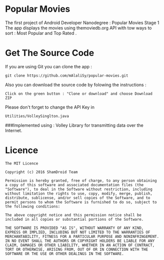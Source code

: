 # Popular Movies
The first project of Android Developer Nanodegree : Popular Movies Stage 1
The app displays the movies using themoviedb.org API with tow ways to sort : Most Popular and Top Rated .

# Get The Source Code
If you are using Git you can clone the app :

    git clone https://github.com/mAlaliSy/popular-movies.git
    
Also you can download the source code by folowing the instructions :

    Click on the green button : "Clone or download" and choose Download ZIP

Please don't forget to change the API Key in 
    
    Utilities/VolleySinglton.java

###Implemented using :
Volley Library for transmitting data over the Internet.

# Licence
    
    The MIT Licence
    
    Copyright (c) 2016 ShamDroid Team
    
    Permission is hereby granted, free of charge, to any person obtaining a copy of this software and associated documentation files (the "Software"), to deal in the Software without restriction, including without limitation the rights to use, copy, modify, merge, publish, distribute, sublicense, and/or sell copies of the Software, and to permit persons to whom the Software is furnished to do so, subject to the following conditions:
    
    The above copyright notice and this permission notice shall be included in all copies or substantial portions of the Software.
    
    THE SOFTWARE IS PROVIDED "AS IS", WITHOUT WARRANTY OF ANY KIND, EXPRESS OR IMPLIED, INCLUDING BUT NOT LIMITED TO THE WARRANTIES OF MERCHANTABILITY, FITNESS FOR A PARTICULAR PURPOSE AND NONINFRINGEMENT. IN NO EVENT SHALL THE AUTHORS OR COPYRIGHT HOLDERS BE LIABLE FOR ANY CLAIM, DAMAGES OR OTHER LIABILITY, WHETHER IN AN ACTION OF CONTRACT, TORT OR OTHERWISE, ARISING FROM, OUT OF OR IN CONNECTION WITH THE SOFTWARE OR THE USE OR OTHER DEALINGS IN THE SOFTWARE.
